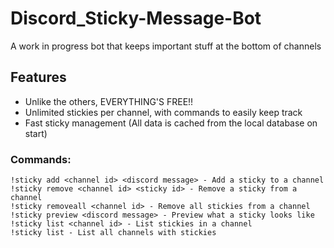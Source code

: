 # Discord_Sticky-Message-Bot
A work in progress bot that keeps important stuff at the bottom of channels

## Features
* Unlike the others, EVERYTHING'S FREE!!
* Unlimited stickies per channel, with commands to easily keep track
* Fast sticky management (All data is cached from the local database on start)

### Commands:
    !sticky add <channel id> <discord message> - Add a sticky to a channel
    !sticky remove <channel id> <sticky id> - Remove a sticky from a channel
    !sticky removeall <channel id> - Remove all stickies from a channel
    !sticky preview <discord message> - Preview what a sticky looks like
    !sticky list <channel id> - List stickies in a channel
    !sticky list - List all channels with stickies
